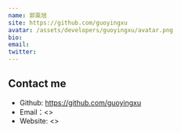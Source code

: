 ```yaml
---
name: 郭英旭
site: https://github.com/guoyingxu
avatar: /assets/developers/guoyingxu/avatar.png
bio: 
email: 
twitter: 
---
```


## Contact me

- Github: <https://github.com/guoyingxu>
- Email：<>
- Website: <>

